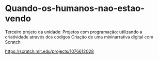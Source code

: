 # Quando-os-humanos-nao-estao-vendo

Terceiro projeto da unidade: Projetos com programação: utilizando a criatividade através dos códigos
Criação de uma mininarrativa digital com Scratch

https://scratch.mit.edu/projects/1076612028
